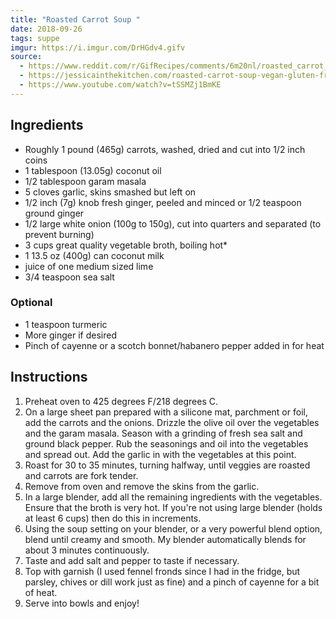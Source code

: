 ```yaml
---
title: "Roasted Carrot Soup "
date: 2018-09-26
tags: suppe
imgur: https://i.imgur.com/DrHGdv4.gifv
source: 
  - https://www.reddit.com/r/GifRecipes/comments/6m20nl/roasted_carrot_soup/djy9r11/
  - https://jessicainthekitchen.com/roasted-carrot-soup-vegan-gluten-free-easy/
  - https://www.youtube.com/watch?v=tSSMZj1BmKE
---
```


## Ingredients

- Roughly 1 pound (465g) carrots, washed, dried and cut into 1/2 inch coins
- 1 tablespoon (13.05g) coconut oil
- 1/2 tablespoon garam masala
- 5 cloves garlic, skins smashed but left on
- 1/2 inch (7g) knob fresh ginger, peeled and minced or 1/2 teaspoon ground ginger
- 1/2 large white onion (100g to 150g), cut into quarters and separated (to prevent burning)
- 3 cups great quality vegetable broth, boiling hot*
- 1 13.5 oz (400g) can coconut milk
- juice of one medium sized lime
- 3/4 teaspoon sea salt

### Optional

- 1 teaspoon turmeric
- More ginger if desired
- Pinch of cayenne or a scotch bonnet/habanero pepper added in for heat

## Instructions
1. Preheat oven to 425 degrees F/218 degrees C.
2. On a large sheet pan prepared with a silicone mat, parchment or foil, add the carrots and the onions. Drizzle the olive oil over the vegetables and the garam masala. Season with a grinding of fresh sea salt and ground black pepper. Rub the seasonings and oil into the vegetables and spread out. Add the garlic in with the vegetables at this point.
3. Roast for 30 to 35 minutes, turning halfway, until veggies are roasted and carrots are fork tender.
4. Remove from oven and remove the skins from the garlic.
5. In a large blender, add all the remaining ingredients with the vegetables. Ensure that the broth is very hot. If you're not using large blender (holds at least 6 cups) then do this in increments.
6. Using the soup setting on your blender, or a very powerful blend option, blend until creamy and smooth. My blender automatically blends for about 3 minutes continuously.
7. Taste and add salt and pepper to taste if necessary.
8. Top with garnish (I used fennel fronds since I had in the fridge, but parsley, chives or dill work just as fine) and a pinch of cayenne for a bit of heat.
9. Serve into bowls and enjoy!

